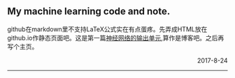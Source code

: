 ## My machine learning code and note.

github在markdown里不支持LaTeX公式实在有点蛋疼。先弄成HTML放在github.io作静态页面吧。这是第一篇[神经网络的输出单元](https://simon-max.github.io/machine-learning-Note/output_unit_of_nn.html),算作是博客吧。之后再写个主页。
<div align = right>2017-8-24</div>

-----------------